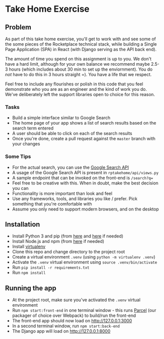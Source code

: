 # Take Home Exercise

## Problem
As part of this take home exercise, you'll get to work with and see some of the some pieces of the Rocketplace technical stack, while building a Single Page Application (SPA) in React (with Django serving as the API back end).

The amount of time you spend on this assignment is up to you.  We don't have a hard limit, although for your own balance we recommend maybe 2.5-3 hours (which includes about 30 min to set up the enviornment).  You do *not* have to do this in 3 hours straight =).  You have a life that we respect.    

Feel free to include any flourishes or polish in this code that you feel demonstrate who you are as an engineer and the kind of work you do.   We've deliberately left the support libraries open to choice for this reason.  

### Tasks
- Build a simple interface similar to Google Search
- The home page of your app shows a list of search results based on the search term entered
- A user should be able to click on each of the search results
- Once you're done, create a pull request against the `master` branch with your changes

### Some Tips
- For the actual search, you can use the [Google Search API](https://developers.google.com/custom-search/v1/using_rest)
- A usage of the Google Search API is present in `rptakehome/api/views.py`
- A sample endpoint that can be invoked on the front-end is `/search?q=`
- Feel free to be creative with this. When in doubt, make the best decision you can
- Functionality is more important than look and feel
- Use any frameworks, tools, and libraries you like / prefer. Pick something that you're comfortable with
- Assume you only need to support modern browsers, and on the desktop

## Installation

- Install Python 3 and pip (from [here](https://www.python.org/downloads/) and [here](https://pip.pypa.io/en/stable/installing/) if needed)
- Install Node.js and npm (from [here](https://nodejs.org/en/download/) if needed)
- Install [virtualenv](https://virtualenv.pypa.io/en/stable/installation/)
- Clone this repo and change directory to the project root
- Create a virtual environment `.venv` (using `python -m virtualenv .venv`)
- Activate the `.venv` virtual environment using `source .venv/bin/activate`
- Run `pip install -r requirements.txt`
- Run `npm install`

## Running the app

- At the project root, make sure you've activated the `.venv` virtual environment
- Run `npm start:front-end` in one terminal window - this runs [Parcel](https://parceljs.org/) (our packager of choice over Webpack) to build/run the front-end
- The front-end app should now load on http://127.0.0.1:3000
- In a second terminal window, run `npm start:back-end` 
- The Django app will load on http://127.0.0.1:8000 

